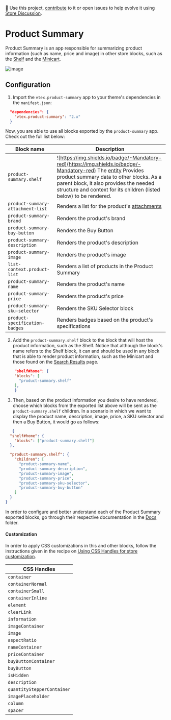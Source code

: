📢 Use this project, [contribute](https://github.com/vtex-apps/product-summary) to it or open issues to help evolve it using [Store Discussion](https://github.com/vtex-apps/store-discussion).

# Product Summary

Product Summary is an app responsible for summarizing product information (such as name, price and image) in other store blocks, such as the [Shelf](https://vtex.io/docs/components/all/vtex.shelf/) and the [Minicart](https://vtex.io/docs/components/all/vtex.minicart/).

![image](https://user-images.githubusercontent.com/284515/70235170-1a503a80-1741-11ea-952d-07b178995f92.png)

## Configuration

1. Import the `vtex.product-summary` app to your theme's dependencies in the `manifest.json`:

```json
  "dependencies": {
    "vtex.product-summary": "2.x"
  }
```

Now, you are able to use all blocks exported by the `product-summary` app. Check out the full list below:

| Block name     | Description | 
| -------------- | ----------- | 
| `product-summary.shelf` | ![https://img.shields.io/badge/-Mandatory-red](https://img.shields.io/badge/-Mandatory-red)   The [entity](https://help.vtex.com/tutorial/creating-data-entity--tutorials_1265) Provides product summary data to other blocks. As a parent block, it also provides the needed structure and context for its children (listed below) to be rendered. 
| `product-summary-attachment-list` | Renders a list for the product's [attachments](https://help.vtex.com/tutorial/adding-an-attachment--7zHMUpuoQE4cAskqEUWScU) | 
| `product-summary-brand`         | Renders the product's brand | 
| `product-summary-buy-button` | Renders the Buy Button | 
| `product-summary-description` | Renders the product's description | 
| `product-summary-image` | Renders the product's image | 
| `list-context.product-list` | Renders a list of products in the Product Summary | 
| `product-summary-name` | Renders the product's name | 
| `product-summary-price` | Renders the product's price | 
| `product-summary-sku-selector` | Renders the SKU Selector block | 
| `product-specification-badges` | Renders badges based on the product's specifications |


2. Add the `product-summary.shelf` block to the block that will host the product information, such as the Shelf. Notice that although the block's name refers to the Shelf block, it can and should be used in any block that is able to render product information, such as the Minicart and those found on the [Search Results](https://vtex.io/docs/components/all/vtex.search-result/) page.

```json
    "shelf#home": {
    "blocks": [
      "product-summary.shelf"
    ],
    }
```
    
3. Then, based on the product information you desire to have rendered, choose which blocks from the exported list above will be sent as the `product-summary.shelf` children. In a scenario in which we want to display the product name, description, image, price, a SKU selector and then a Buy Button, it would go as follows:

```json
   {
  "shelf#home": {
    "blocks": ["product-summary.shelf"]
  },

  "product-summary.shelf": {
    "children": [
      "product-summary-name",
      "product-summary-description",
      "product-summary-image",
      "product-summary-price",
      "product-summary-sku-selector",
      "product-summary-buy-button"
    ]
  }
}
```

In order to configure and better understand each of the Product Summary exported blocks, go through their respective documentation in the [Docs](https://github.com/vtex-apps/product-summary/tree/master/docs) folder.

#### Customization

In order to apply CSS customizations in this and other blocks, follow the instructions given in the recipe on [Using CSS Handles for store customization](https://vtex.io/docs/recipes/style/using-css-handles-for-store-customization).

| CSS Handles                | 
| -------------------------- |
| `container`                |
| `containerNormal`          |
| `containerSmall`           |
| `containerInline`          |
| `element`                  |
| `clearLink`                |
| `information`              |
| `imageContainer`           |
| `image`                    |
| `aspectRatio`              |
| `nameContainer`            |
| `priceContainer`           |
| `buyButtonContainer`       |
| `buyButton`                |
| `isHidden`                 |
| `description`              |
| `quantityStepperContainer` |
| `imagePlaceholder`         |
| `column`                   |
| `spacer`                   |
